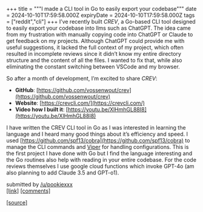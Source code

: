 +++
title = """I made a CLI tool in Go to easily export your codebase"""
date = 2024-10-10T17:59:58.000Z
expiryDate = 2024-10-10T17:59:58.000Z
tags = ["reddit","cli"]
+++
I’ve recently built _CREV_, a Go-based CLI tool designed to easily export your codebase into llms such as ChatGPT. The idea came from my frustration with manually copying code into ChatGPT or Claude to get feedback on my projects. Although ChatGPT could provide me with useful suggestions, it lacked the full context of my project, which often resulted in incomplete reviews since it didn’t know my entire directory structure and the content of all the files. I wanted to fix that, while also eliminating the constant switching between VSCode and my browser.

So after a month of development, I’m excited to share _CREV_:

*   **GitHub**: [https://github.com/vossenwout/crev](https://github.com/vossenwout/crev)
*   **Website**: [https://crevcli.com/](https://crevcli.com/)
*   **Video how I built it**: [https://youtu.be/XlHmhGL88I8](https://youtu.be/XlHmhGL88I8)

I have written the CREV CLI tool in Go as I was interested in learning the language and I heard many good things about it’s efficiency and speed. I used [https://github.com/spf13/cobra](https://github.com/spf13/cobra) to manage the CLI commands and [Viper](https://github.com/spf13/viper) for handling configurations. This is the first project I have done with Go but I find the language interesting and the Go routines also help with reading in your entire codebase. For the code reviews themselves I use google cloud functions which invoke GPT-4o (am also planning to add Claude 3.5 and GPT-o1).

submitted by [/u/pookiexxx](https://www.reddit.com/user/pookiexxx)  
[\[link\]](https://www.reddit.com/r/commandline/comments/1g0oxts/i_made_a_cli_tool_in_go_to_easily_export_your/) [\[comments\]](https://www.reddit.com/r/commandline/comments/1g0oxts/i_made_a_cli_tool_in_go_to_easily_export_your/)

[[source]](https://www.reddit.com/r/commandline/comments/1g0oxts/i_made_a_cli_tool_in_go_to_easily_export_your/)
